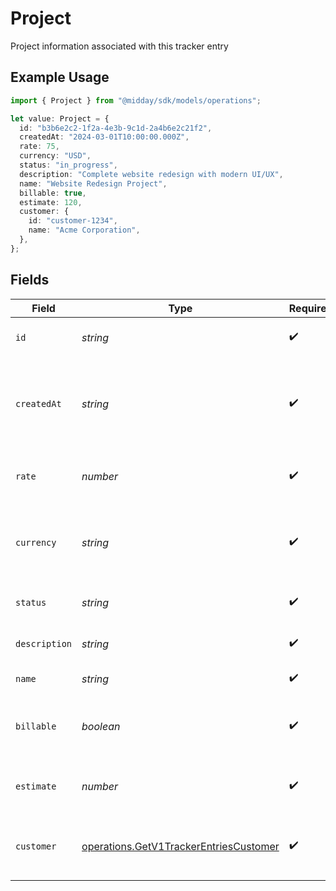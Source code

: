 # Project

Project information associated with this tracker entry

## Example Usage

```typescript
import { Project } from "@midday/sdk/models/operations";

let value: Project = {
  id: "b3b6e2c2-1f2a-4e3b-9c1d-2a4b6e2c21f2",
  createdAt: "2024-03-01T10:00:00.000Z",
  rate: 75,
  currency: "USD",
  status: "in_progress",
  description: "Complete website redesign with modern UI/UX",
  name: "Website Redesign Project",
  billable: true,
  estimate: 120,
  customer: {
    id: "customer-1234",
    name: "Acme Corporation",
  },
};
```

## Fields

| Field                                                                                            | Type                                                                                             | Required                                                                                         | Description                                                                                      | Example                                                                                          |
| ------------------------------------------------------------------------------------------------ | ------------------------------------------------------------------------------------------------ | ------------------------------------------------------------------------------------------------ | ------------------------------------------------------------------------------------------------ | ------------------------------------------------------------------------------------------------ |
| `id`                                                                                             | *string*                                                                                         | :heavy_check_mark:                                                                               | Unique identifier of the project                                                                 | b3b6e2c2-1f2a-4e3b-9c1d-2a4b6e2c21f2                                                             |
| `createdAt`                                                                                      | *string*                                                                                         | :heavy_check_mark:                                                                               | Date and time when the project was created in ISO 8601 format                                    | 2024-03-01T10:00:00.000Z                                                                         |
| `rate`                                                                                           | *number*                                                                                         | :heavy_check_mark:                                                                               | Default hourly rate for the project                                                              | 75                                                                                               |
| `currency`                                                                                       | *string*                                                                                         | :heavy_check_mark:                                                                               | Currency code for the project rate in ISO 4217 format                                            | USD                                                                                              |
| `status`                                                                                         | *string*                                                                                         | :heavy_check_mark:                                                                               | Current status of the project                                                                    | in_progress                                                                                      |
| `description`                                                                                    | *string*                                                                                         | :heavy_check_mark:                                                                               | Description of the project                                                                       | Complete website redesign with modern UI/UX                                                      |
| `name`                                                                                           | *string*                                                                                         | :heavy_check_mark:                                                                               | Name of the project                                                                              | Website Redesign Project                                                                         |
| `billable`                                                                                       | *boolean*                                                                                        | :heavy_check_mark:                                                                               | Whether the project is billable to the customer                                                  | true                                                                                             |
| `estimate`                                                                                       | *number*                                                                                         | :heavy_check_mark:                                                                               | Estimated total hours for the project                                                            | 120                                                                                              |
| `customer`                                                                                       | [operations.GetV1TrackerEntriesCustomer](../../models/operations/getv1trackerentriescustomer.md) | :heavy_check_mark:                                                                               | Customer information associated with the project                                                 |                                                                                                  |